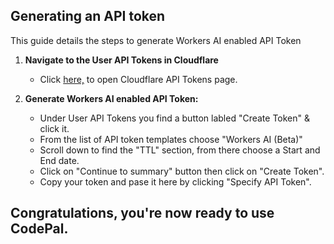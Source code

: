 ## Generating an API token

This guide details the steps to generate Workers AI enabled API Token

1. **Navigate to the User API Tokens in Cloudflare**

   - Click [here,](https://dash.cloudflare.com/profile/api-tokens) to open Cloudflare API Tokens page.

2. **Generate Workers AI enabled API Token:**
   - Under User API Tokens you find a button labled "Create Token" & click it.
   - From the list of API token templates choose "Workers AI (Beta)"
   - Scroll down to find the "TTL" section, from there choose a Start and End date.
   - Click on "Continue to summary" button then click on "Create Token".
   - Copy your token and pase it here by clicking "Specify API Token".

## Congratulations, you're now ready to use CodePal.
